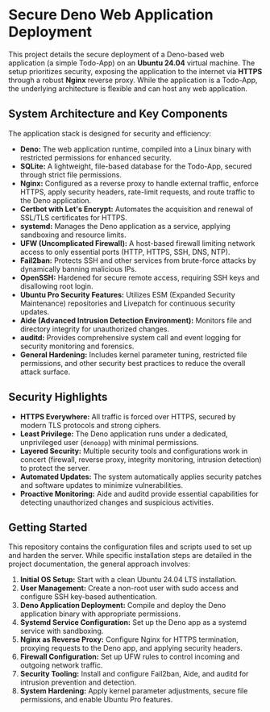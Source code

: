 # Secure Deno Web Application Deployment

This project details the secure deployment of a Deno-based web application (a simple Todo-App) on an **Ubuntu 24.04** virtual machine. The setup prioritizes security, exposing the application to the internet via **HTTPS** through a robust **Nginx** reverse proxy. While the application is a Todo-App, the underlying architecture is flexible and can host any web application.

## System Architecture and Key Components

The application stack is designed for security and efficiency:

* **Deno:** The web application runtime, compiled into a Linux binary with restricted permissions for enhanced security.
* **SQLite:** A lightweight, file-based database for the Todo-App, secured through strict file permissions.
* **Nginx:** Configured as a reverse proxy to handle external traffic, enforce HTTPS, apply security headers, rate-limit requests, and route traffic to the Deno application.
* **Certbot with Let's Encrypt:** Automates the acquisition and renewal of SSL/TLS certificates for HTTPS.
* **systemd:** Manages the Deno application as a service, applying sandboxing and resource limits.
* **UFW (Uncomplicated Firewall):** A host-based firewall limiting network access to only essential ports (HTTP, HTTPS, SSH, DNS, NTP).
* **Fail2ban:** Protects SSH and other services from brute-force attacks by dynamically banning malicious IPs.
* **OpenSSH:** Hardened for secure remote access, requiring SSH keys and disallowing root login.
* **Ubuntu Pro Security Features:** Utilizes ESM (Expanded Security Maintenance) repositories and Livepatch for continuous security updates.
* **Aide (Advanced Intrusion Detection Environment):** Monitors file and directory integrity for unauthorized changes.
* **auditd:** Provides comprehensive system call and event logging for security monitoring and forensics.
* **General Hardening:** Includes kernel parameter tuning, restricted file permissions, and other security best practices to reduce the overall attack surface.

## Security Highlights

* **HTTPS Everywhere:** All traffic is forced over HTTPS, secured by modern TLS protocols and strong ciphers.
* **Least Privilege:** The Deno application runs under a dedicated, unprivileged user (`denoapp`) with minimal permissions.
* **Layered Security:** Multiple security tools and configurations work in concert (firewall, reverse proxy, integrity monitoring, intrusion detection) to protect the server.
* **Automated Updates:** The system automatically applies security patches and software updates to minimize vulnerabilities.
* **Proactive Monitoring:** Aide and auditd provide essential capabilities for detecting unauthorized changes and suspicious activities.

## Getting Started

This repository contains the configuration files and scripts used to set up and harden the server. While specific installation steps are detailed in the project documentation, the general approach involves:

1.  **Initial OS Setup:** Start with a clean Ubuntu 24.04 LTS installation.
2.  **User Management:** Create a non-root user with sudo access and configure SSH key-based authentication.
3.  **Deno Application Deployment:** Compile and deploy the Deno application binary with appropriate permissions.
4.  **Systemd Service Configuration:** Set up the Deno app as a systemd service with sandboxing.
5.  **Nginx as Reverse Proxy:** Configure Nginx for HTTPS termination, proxying requests to the Deno app, and applying security headers.
6.  **Firewall Configuration:** Set up UFW rules to control incoming and outgoing network traffic.
7.  **Security Tooling:** Install and configure Fail2ban, Aide, and auditd for intrusion prevention and detection.
8.  **System Hardening:** Apply kernel parameter adjustments, secure file permissions, and enable Ubuntu Pro features.

